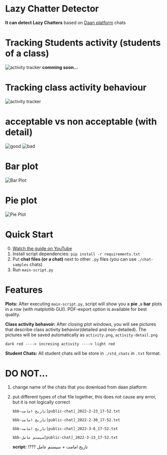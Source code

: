 
# Lazy Chatter Detector
**It can detect Lazy Chatters** 
based on [Daan platform](https://daan.ir/) chats
# Tracking Students activity (students of a class)
![activity tracker](https://s23.picofile.com/file/8448378034/students_activity_detail.png)
**comming soon...**
# Tracking class activity behaviour
![activity tracker](https://s23.picofile.com/file/8448317118/activity.png)
# acceptable vs non acceptable (with detail)
![good](https://s22.picofile.com/file/8448341534/goodact.png)
![bad](https://s22.picofile.com/file/8448341426/badactivity.png)
                     


# Bar plot
![Bar Plot](https://s22.picofile.com/file/8447995900/tebar.png)
# Pie plot
![Pie Plot](https://s23.picofile.com/file/8447995918/tepie.png)

# Quick Start
0. [Watch the guide on YouTube](https://youtu.be/pPJ-NBAdNGA)
1. Install script dependencies: `pip install -r requirements.txt`
2. Put **chat files (or a chat)** next to other `.py` files (you can use `./chat-samples` chats)
3. Run `main-script.py`

# Features

**Plots:** After executing `main-script.py`, script will show you a **pie** ,a **bar** plots in a row (with matplotlib GUI). PDF-export option is available for best quality.

**Class activity behavoir:** After closing plot windows, you will see  pictures that describe class activity behavior(detailed and non-detailed). The pictures will be saved automatically as `activity.png`, `activity-detail.png`

`dark red ----> incresing activity ----> light red`

**Student Chats:** All student chats will be store in `./std_chats` in `.txt` format.

# DO NOT...

1. change name of the chats that you download from daan platform
2. put different types of chat file together, this does not cause any error, but it is not logically correct

   `bbb-تاریخ امامت[public-chat]_2022-2-23_17-52.txt`

   `bbb-تاریخ امامت[public-chat]_2022-2-30_17-52.txt`

   `bbb-تاریخ امامت[public-chat]_2022-3-6_17-52.txt`

   `bbb-سیستم عامل[public-chat]_2022-3-13_17-52.txt`

   **script:** !??? تاریخ امامت + سیستم عامل
